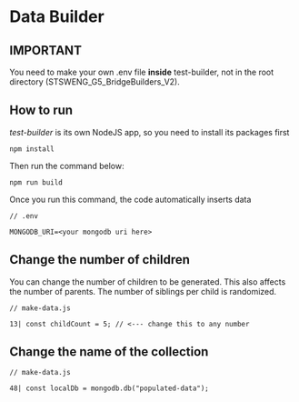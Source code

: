 # Data Builder
## IMPORTANT
You need to make your own .env file **inside** test-builder,
not in the root directory (STSWENG_G5_BridgeBuilders_V2).

## How to run
*test-builder* is its own NodeJS app, so you need to install
its packages first

```
npm install
```

Then run the command below:

```
npm run build
```
Once you run this command, the code automatically inserts data

```
// .env

MONGODB_URI=<your mongodb uri here>
```

## Change the number of children
You can change the number of children to be generated.
This also affects the number of parents. The number of siblings
per child is randomized.

```
// make-data.js

13| const childCount = 5; // <--- change this to any number
```

## Change the name of the collection 

```
// make-data.js

48| const localDb = mongodb.db("populated-data");
```

